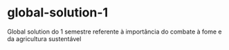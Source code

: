 # global-solution-1
Global solution do 1 semestre referente à importância do combate à fome e da agricultura sustentável
